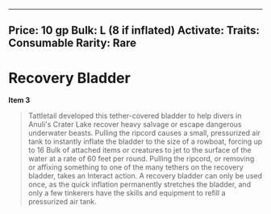 
---
Price: 10 gp
Bulk: L (8 if inflated)
Activate: 
Traits: Consumable
Rarity: Rare
---

# Recovery Bladder

**Item 3**

> Tattletail developed this tether-covered bladder to help divers in Anuli's Crater Lake recover heavy salvage or escape dangerous underwater beasts. Pulling the ripcord causes a small, pressurized air tank to instantly inflate the bladder to the size of a rowboat, forcing up to 16 Bulk of attached items or creatures to jet to the surface of the water at a rate of 60 feet per round. Pulling the ripcord, or removing or affixing something to one of the many tethers on the recovery bladder, takes an Interact action. A recovery bladder can only be used once, as the quick inflation permanently stretches the bladder, and only a few tinkerers have the skills and equipment to refill a pressurized air tank.
